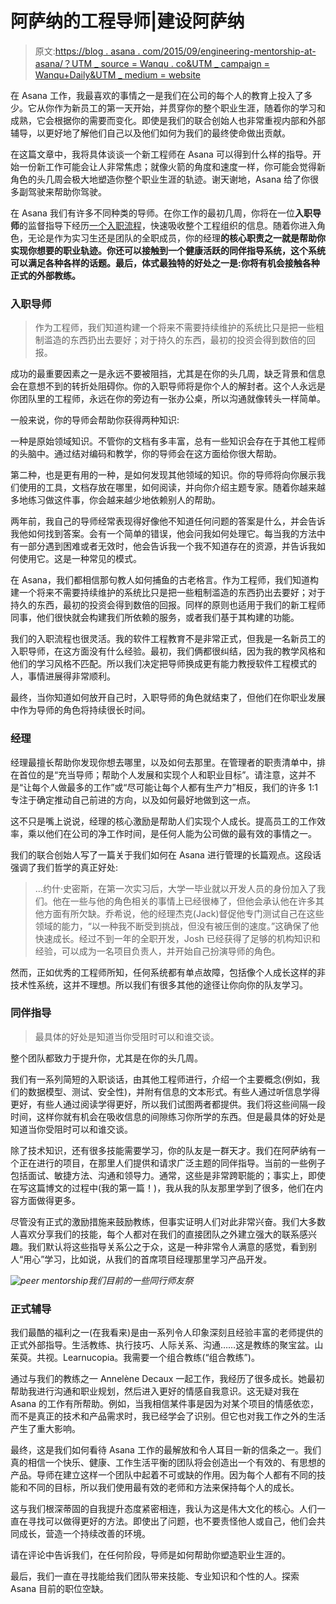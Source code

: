 # 阿萨纳的工程导师|建设阿萨纳

> 原文:[https://blog . asana . com/2015/09/engineering-mentorship-at-asana/？UTM _ source = Wanqu . co&UTM _ campaign = Wanqu+Daily&UTM _ medium = website](https://blog.asana.com/2015/09/engineering-mentorship-at-asana/?utm_source=wanqu.co&utm_campaign=Wanqu+Daily&utm_medium=website)

在 Asana 工作，我最喜欢的事情之一是我们在公司的每个人的教育上投入了多少。它从你作为新员工的第一天开始，并贯穿你的整个职业生涯，随着你的学习和成熟，它会根据你的需要而变化。即使是我们的联合创始人也非常重视内部和外部辅导，以更好地了解他们自己以及他们如何为我们的最终使命做出贡献。

在这篇文章中，我将具体谈谈一个新工程师在 Asana 可以得到什么样的指导。开始一份新工作可能会让人非常焦虑；就像火箭的角度和速度一样，你可能会觉得新角色的头几周会极大地塑造你整个职业生涯的轨迹。谢天谢地，Asana 给了你很多副驾驶来帮助你驾驶。

在 Asana 我们有许多不同种类的导师。在你工作的最初几周，你将在一位**入职导师**的监督指导下经历[一个入职流程](https://blog.asana.com/2013/02/onboarding-new-engineers/)，快速吸收整个工程组织的信息。随着你进入角色，无论是作为实习生还是团队的全职成员，你的经理**的核心职责之一就是帮助你实现你想要的职业轨迹。你还可以接触到一个健康活跃的同伴指导系统，这个系统可以满足各种各样的话题。最后，体式最独特的好处之一是:你将有机会接触各种正式的外部教练。**

### 入职导师

> 作为工程师，我们知道构建一个将来不需要持续维护的系统比只是把一些粗制滥造的东西扔出去要好；对于持久的东西，最初的投资会得到数倍的回报。

成功的最重要因素之一是永远不要被阻挡，尤其是在你的头几周，缺乏背景和信息会在意想不到的转折处阻碍你。你的入职导师将是你个人的解封者。这个人永远是你团队里的工程师，永远在你的旁边有一张办公桌，所以沟通就像转头一样简单。

一般来说，你的导师会帮助你获得两种知识:

一种是原始领域知识。不管你的文档有多丰富，总有一些知识会存在于其他工程师的头脑中。通过结对编码和教学，你的导师会在这方面给你很大帮助。

第二种，也是更有用的一种，是如何发现其他领域的知识。你的导师将向你展示我们使用的工具，文档存放在哪里，如何阅读，并向你介绍主题专家。随着你越来越多地练习做这件事，你会越来越少地依赖别人的帮助。

两年前，我自己的导师经常表现得好像他不知道任何问题的答案是什么，并会告诉我他如何找到答案。会有一个简单的错误，他会问我如何处理它。每当我的方法中有一部分遇到困难或者无效时，他会告诉我一个我不知道存在的资源，并告诉我如何使用它。这是一种常见的模式。

在 Asana，我们都相信那句教人如何捕鱼的古老格言。作为工程师，我们知道构建一个将来不需要持续维护的系统比只是把一些粗制滥造的东西扔出去要好；对于持久的东西，最初的投资会得到数倍的回报。同样的原则也适用于我们的新工程师同事，他们很快就会构建我们所依赖的服务，或者我们基于其构建的功能。

我们的入职流程也很灵活。我的软件工程教育不是非常正式，但我是一名新员工的入职导师，在这方面没有什么经验。最初，我们俩都很纠结，因为我的教学风格和他们的学习风格不匹配。所以我们决定把导师换成更有能力教授软件工程模式的人，事情进展得非常顺利。

最终，当你知道如何放开自己时，入职导师的角色就结束了，但他们在你职业发展中作为导师的角色将持续很长时间。

### 经理

经理最擅长帮助你发现你想去哪里，以及如何去那里。在管理者的职责清单中，排在首位的是“充当导师；帮助个人发展和实现个人和职业目标”。请注意，这并不是“让每个人做最多的工作”或“尽可能让每个人都有生产力”相反，我们的许多 1:1 专注于确定推动自己前进的方向，以及如何最好地做到这一点。

这不只是嘴上说说，经理的核心激励是帮助人们实现个人成长。提高员工的工作效率，乘以他们在公司的净工作时间，是任何人能为公司做的最有效的事情之一。

我们的联合创始人写了一篇关于我们如何在 Asana 进行管理的长篇观点。这段话强调了我们哲学的真正好处:

> …约什·史密斯，在第一次实习后，大学一毕业就以开发人员的身份加入了我们。他在一些与他的角色相关的事情上已经很棒了，但他会承认他在许多其他方面有所欠缺。乔希说，他的经理杰克(Jack)督促他专门测试自己在这些领域的能力，“以一种我不断受到挑战，但没有被压倒的速度。”这确保了他快速成长。经过不到一年的全职开发，Josh 已经获得了足够的机构知识和经验，可以成为一名项目负责人，并开始自己扮演导师的角色。

然而，正如优秀的工程师所知，任何系统都有单点故障，包括像个人成长这样的非技术性系统，这并不理想。所以我们有很多其他的途径让你向你的队友学习。

### 同伴指导

> 最具体的好处是知道当你受阻时可以和谁交谈。

整个团队都致力于提升你，尤其是在你的头几周。

我们有一系列简短的入职谈话，由其他工程师进行，介绍一个主要概念(例如，我们的数据模型、测试、安全性)，并附有信息的文本形式。有些人通过听信息学得更好，有些人通过阅读学得更好，所以我们试图两者都提供。我们将这些间隔一段时间，这样你就有机会在吸收信息的间隙练习你所学的东西。但是最具体的好处是知道当你受阻时可以和谁交谈。

除了技术知识，还有很多技能需要学习，你的队友是一群天才。我们在阿萨纳有一个正在进行的项目，在那里人们提供和请求广泛主题的同伴指导。当前的一些例子包括面试、敏捷方法、沟通和领导力。通常，这些是非常跨职能的；事实上，即使在写这篇博文的过程中(我的第一篇！)，我从我的队友那里学到了很多，他们在内容方面做得更多。

尽管没有正式的激励措施来鼓励教练，但事实证明人们对此非常兴奋。我们大多数人喜欢分享我们的技能，每个人都对在我们的直接团队之外建立强大的联系感兴趣。我们默认将这些指导关系公之于众，这是一种非常令人满意的感觉，看到别人“用心”学习，比如说，从我们的首席项目经理那里学习产品开发。

*![peer mentorship](../Images/2ed2684cc6cd02a5883db02a9d29074f.png)我们目前的一些同行师友祭*

### 正式辅导

我们最酷的福利之一(在我看来)是由一系列令人印象深刻且经验丰富的老师提供的正式外部指导。生活教练、执行技巧、人际关系、沟通……这是教练的聚宝盆。山茱萸。共视。Learnucopia。我需要一个组合教练(“组合教练”)。

通过与我们的教练之一 Annelène Decaux 一起工作，我经历了很多成长。她最初帮助我进行沟通和职业规划，然后进入更好的情感自我意识。这无疑对我在 Asana 的工作有所帮助。例如，当我相信某件事是因为对某个项目的情感依恋，而不是真正的技术和产品需求时，我已经学会了识别。但它也对我工作之外的生活产生了重大影响。

最终，这是我们如何看待 Asana 工作的最解放和令人耳目一新的信条之一。我们真的相信一个快乐、健康、工作生活平衡的团队将会创造出一个有效的、有思想的产品。导师在建立这样一个团队中起着不可或缺的作用。因为每个人都有不同的技能和不同的目标，所以我们使用最有效的老师和方法来保持每个人的成长。

这与我们根深蒂固的自我提升态度紧密相连，我认为这是伟大文化的核心。人们一直在寻找可以做得更好的方法。即使出了问题，也不要责怪他人或自己，他们会共同成长，营造一个持续改善的环境。

请在评论中告诉我们，在任何阶段，导师是如何帮助你塑造职业生涯的。

最后，我们一直在寻找能给我们团队带来技能、专业知识和个性的人。探索 Asana 目前的职位空缺。